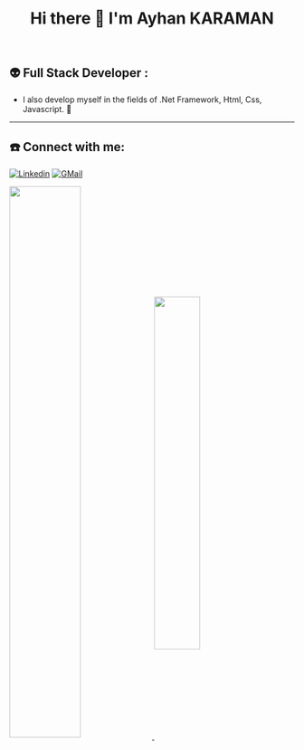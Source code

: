 
<h1 align="center">Hi there 👋  I'm Ayhan KARAMAN</h1>
<br/>

## 👽  Full Stack Developer :
-  I also develop myself in the fields of .Net Framework, Html, Css, Javascript. 🥸

<hr>
<p align="center">
  
## ☎️   Connect with me:
  [![Linkedin](https://img.shields.io/badge/LINKEDIN-0A66C2?style=for-the-badge&logo=LinkedIn&logoColor=white)](https://www.linkedin.com/in/ayhan-karaman)
  [![GMail](https://img.shields.io/badge/GMAIL-EA4335?style=for-the-badge&logo=Gmail&logoColor=white)](https://mail.google.com/mail)
  </p>


<a href="https://github.com/Ayhan2860">
  <!-- Change the `github-readme-stats.anuraghazra1.vercel.app` to `github-readme-stats.vercel.app`  -->
  <img align="center"  width="50%" align="left"  src="https://github-readme-stats.vercel.app/api?username=ayhan2860&repo=github-readme-stats&theme=material-palenight" />
</a>   
<a href="https://ayhan2860.github.io/">
  <!-- Change the `github-readme-stats.anuraghazra1.vercel.app` to `github-readme-stats.vercel.app`  -->
  <img align="center" width="40%"  src="https://github-readme-stats.vercel.app/api/top-langs/?username=ayhan2860&repo=ayhan2860.github.io&layout=compact&theme=material-palenight" />
</a>


<!--![snake gif](https://github.com/Ayhan2860/Ayhan2860/blob/output/github-contribution-grid-snake.gif)-->



